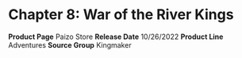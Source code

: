 ﻿---
id: '177'
name: Chapter 8. War of the River Kings
rarity: Common
source: null
trait: null
type: Source

---
# Chapter 8: War of the River Kings

**Product Page** Paizo Store
**Release Date** 10/26/2022
**Product Line** Adventures
**Source Group** Kingmaker
